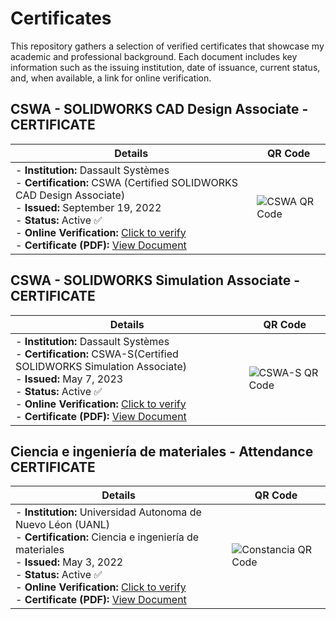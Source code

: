 # Certificates
This repository gathers a selection of verified certificates that showcase my academic and professional background. Each document includes key information such as the issuing institution, date of issuance, current status, and, when available, a link for online verification.

## CSWA - SOLIDWORKS CAD Design Associate - CERTIFICATE 

| Details | QR Code |
|---------|---------|
| - **Institution:** Dassault Systèmes<br>- **Certification:** CSWA (Certified SOLIDWORKS CAD Design Associate)<br>- **Issued:** September 19, 2022<br>- **Status:** Active ✅<br>- **Online Verification:** [Click to verify](https://cv.virtualtester.com/qr/?b=SLDWRKS&i=C-BKQGFTRJVW)<br>- **Certificate (PDF):** [View Document](./certificates/Certificate_C-BKQGFTRJVW.pdf) | <img src="https://api.qrserver.com/v1/create-qr-code/?size=160x160&data=https://cv.virtualtester.com/qr/%3Fb%3DSLDRWKS%26i%3DC-BKQGFTRJVW" alt="CSWA QR Code">


## CSWA - SOLIDWORKS Simulation Associate - CERTIFICATE 

| Details | QR Code |
|---------|---------|
| - **Institution:** Dassault Systèmes<br>- **Certification:** CSWA-S(Certified SOLIDWORKS Simulation Associate)<br>- **Issued:** May 7, 2023<br>- **Status:** Active ✅<br>- **Online Verification:** [Click to verify](https://cv.virtualtester.com/qr/?b=SLDWRKS&i=C-TDJHEQZ8K5)<br>- **Certificate (PDF):** [View Document](./certificates/Certificate_C-TDJHEQZ8K5.pdf) | <img src="https://api.qrserver.com/v1/create-qr-code/?size=160x160&data=https://cv.virtualtester.com/qr/%3Fb%3DSLDRWKS%26i%3DC-TDJHEQZ8K5" alt="CSWA-S QR Code">


## Ciencia e ingeniería de materiales - Attendance CERTIFICATE 

| Details | QR Code |
|---------|---------|
| - **Institution:** Universidad Autonoma de Nuevo Léon (UANL)<br>- **Certification:** Ciencia e ingeniería de materiales  <br>- **Issued:** May 3, 2022<br>- **Status:** Active ✅<br>- **Online Verification:** [Click to verify](https://academica.mx/mod/customcert/verify_certificate.php?contextid=1022787&code=TG2OVQpAkm&qrcode=1)<br>- **Certificate (PDF):** [View Document](./certificates/Constancia.pdf) | <img src="https://api.qrserver.com/v1/create-qr-code/?size=160x160&data=https://academica.mx/mod/customcert/verify_certificate.php%3Fcontextid=1022787%26code=TG2OVQpAkm%26qrcode=1" alt="Constancia QR Code">

